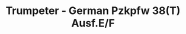 ---
layout: product
title: "Trumpeter - German Pzkpfw 38(T) Ausf.E/F"
price: "4200" 
desc: "N/A"
img_path: "/assets/img/TRU01577.jpg"
brand: "N/A"
available: true
special_offer: false
new: true
soon: false
cat: "010000"
subcat: "013400"
subsubcat: "0N/A"
sifra: "TRU01577"
---